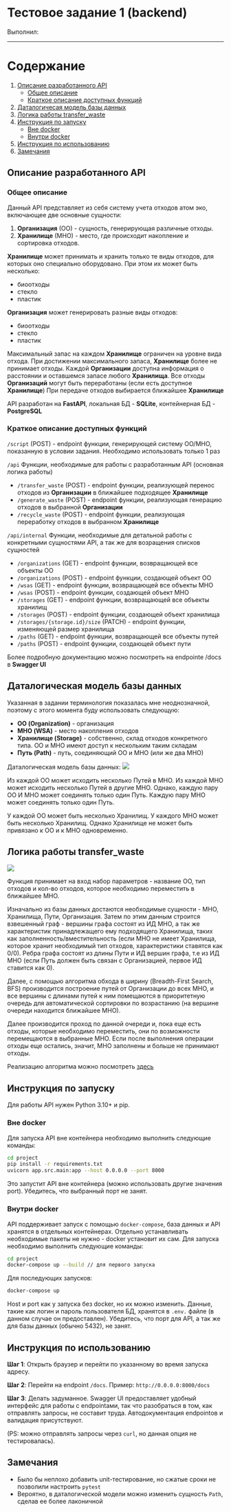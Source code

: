 # Тестовое задание 1 (backend)

Выполнил:

---

# Содержание

1. [Описание разработанного API](#описание-разработанного-api)
    - [Общее описание](#общее-описание)
    - [Краткое описание доступных функций](#краткое-описание-доступных-функций)
2. [Даталогичесая модель базы данных](#даталогическая-модель-базы-данных)
3. [Логика работы transfer_waste](#логика-работы-transfer_waste)
4. [Инструкция по запуску](#инструкция-по-запуску)
    - [Вне docker](#вне-docker)
    - [Внутри docker](#внутри-docker)
5. [Инструкция по использованию](#инструкция-по-использованию)
6. [Замечания](#замечания)

## Описание разработанного API

### Общее описание

Данный API представляет из себя систему учета отходов атом эко, включающее две основные сущности:
1. **Организация** (ОО) - сущность, генерирующая различные отходы.
2. **Хранилище** (МНО) - место, где происходит накопление и сортировка отходов.

**Хранилище** может принимать и хранить только те виды отходов, для которых оно специально оборудовано. При этом их может быть несколько:

- биоотходы
- стекло
- пластик

**Организация** может генерировать разные виды отходов:
- биоотходы
- стекло
- пластик

Максимальный запас на каждом **Хранилище** ограничен на уровне вида отхода. При достижении максимального запаса, **Хранилище** более не принимает отходы.
Каждой **Организации** доступна информация о расстоянии и оставшемся запасе любого **Хранилища**.
Все отходы **Организаций** могут быть переработаны (если есть доступное **Хранилище**)
При передаче отходов выбирается ближайшее **Хранилище**

API разработан на **FastAPI**, локальная БД - **SQLite**, контейнерная БД - **PostgreSQL**

### Краткое описание доступных функций
`/script` (POST) - endpoint функции, генерирующей систему ОО/МНО, показанную в условии задания. Необходимо использовать только 1 раз

`/api`
Функции, необходимые для работы с разработанным API (основная логика работы)
- `/transfer_waste` (POST) - endpoint функции, реализующей перенос отходов из **Организации** в ближайшее подходящее **Хранилище**
- `/generate_waste` (POST) - endpoint функции, реализующая генерацию отходов в выбранной **Организации**
- `/recycle_waste` (POST) - endpoint функции, реализующая переработку отходов в выбранном **Хранилище**

`/api/internal`
Функции, необходимые для детальной работы с конкретными сущностями API, а так же для возращения списков сущностей
- `/organizations` (GET) - endpoint функции, возвращающей все объекты ОО
- `/organizations` (POST) - endpoint функции, создающей объект ОО
- `/wsas` (GET) - endpoint функции, возвращающей все объекты МНО
- `/wsas` (POST) - endpoint функции, создающей объект МНО
- `/storages` (GET) - endpoint функции, возвращающей все объекты хранилищ
- `/storages` (POST) - endpoint функции, создающей объект хранилища
- `/storages/{storage.id}/size` (PATCH) - endpoint функции, изменяющей размер хранилища
- `/paths` (GET) - endpoint функции, возвращающей все объекты путей
- `/paths` (POST) - endpoint функции, создающей объект пути

Более подробную документацию можно посмотреть на endpointe /docs в **Swagger UI**

## Даталогическая модель базы данных

Указанная в задании терминология показалась мне неоднозначной, поэтому с этого момента буду использовать следующую:
- **ОО (Organization)** - организация
- **МНО (WSA)** - место накопления отходов
- **Хранилище (Storage)** - собственно, склад отходов конкретного типа. ОО и МНО имеют доступ к нескольким таким складам
- **Путь (Path)** - путь, соединяющий ОО и МНО (или же два МНО)

Даталогическая модель базы данных:
![](img/data.png)

Из каждой ОО может исходить несколько Путей в МНО. Из каждой МНО может исходить несколько Путей в другие МНО. Однако, каждую пару ОО И МНО может соединять только один Путь. Каждую пару МНО может соединять только один Путь.

У каждой ОО может быть несколько Хранилищ. У каждого МНО может быть несколько Хранилищ. Однако Хранилище не может быть привязано к ОО и к МНО одновременно.

## Логика работы transfer_waste
![](img/logic.png)

Функция принимает на вход набор параметров - название ОО, тип отходов и кол-во отходов, которое необходимо переместить в ближайшее МНО.

Изначально из базы данных достаются необходимые сущности - МНО, Хранилища, Пути, Организация. Затем по этим данным строится взвешенный граф - вершины графа состоят из ИД МНО, а так же характеристик принадлежащего ему подходящего Хранилища, таких как заполненность/вместительность (если МНО не имеет Хранилища, которое хранит необходимый тип отходов, характеристики ставятся как 0/0). Ребра графа состоят из длины Пути и ИД вершин графа, т.е из ИД МНО (если Путь должен быть связан с Организацией, первое ИД ставится как 0).

Далее, с помощью алгоритма обхода в ширину (Breadth-First Search, BFS) производится построение путей от Организации до всех МНО, и все вершины с длинами путей к ним помещаются в приоритетную очередь для автоматической сортировки по возрастанию (на вершине очереди находится ближайшее МНО).

Далее производится проход по данной очереди и, пока еще есть отходы, которые необходимо переместить, они по возможности перемещаются в выбранные МНО. Если после выполнения операции отходы еще остались, значит, МНО заполнены и больше не принимают отходы.

Реализацию алгоритма можно посмотреть [здесь](/project/app/src/waste_logic/utils.py)

## Инструкция по запуску
Для работы API нужен Python 3.10+ и pip.
### Вне docker

Для запуска API вне контейнера необходимо выполнить следующие команды:
```bash
cd project 
pip install -r requirements.txt
uvicorn app.src.main:app --host 0.0.0.0 --port 8000
```
Это запустит API вне контейнера (можно использовать другие значения port). Убедитесь, что выбранный порт не занят.

### Внутри docker
API поддерживает запуск с помощью `docker-compose`, база данных и API хранятся в отдельных контейнерах. Отдельно устанавливать необходимые пакеты не нужно - docker установит их сам. Для запуска необходимо выполнить следующие команды:
```bash
cd project
docker-compose up --build // для первого запуска
```
Для последующих запусков:
```bash
docker-compose up
```
Host и port как у запуска без docker, но их можно изменить. Данные, такие как логин и пароль пользователя БД, хранятся в `.env.` файле (в данном случае он предоставлен). Убедитесь, что порт для API, а так же для базы данных (обычно 5432), не занят.

## Инструкция по использованию
**Шаг 1**: Открыть браузер и перейти по указанному во время запуска адресу.

**Шаг 2**: Перейти на endpoint `/docs`. Пример: `http://0.0.0.0:8000/docs`

**Шаг 3**: Делать задуманное.
Swagger UI предоставляет удобный интерфейс для работы с endpointами, так что разобраться в том, как отправлять запросы, не составит труда. Автодокументация endpointов и валидация присутствуют.

(PS: можно отправлять запросы через `curl`, но данная опция не тестировалась).

## Замечания
- Было бы неплохо добавить unit-тестирование, но сжатые сроки не позволили настроить `pytest`
- Вероятно, в даталогической модели можно изменить сущность `Path`, сделав ее более лаконичной